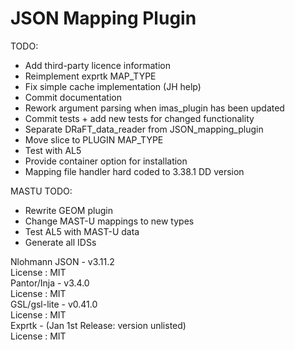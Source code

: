 # JSON Mapping Plugin

TODO:  
- Add third-party licence information
- Reimplement exprtk MAP_TYPE
- Fix simple cache implementation (JH help)
- Commit documentation
- Rework argument parsing when imas_plugin has been updated
- Commit tests + add new tests for changed functionality
- Separate DRaFT_data_reader from JSON_mapping_plugin
- Move slice to PLUGIN MAP_TYPE
- Test with AL5
- Provide container option for installation
- Mapping file handler hard coded to 3.38.1 DD version

MASTU TODO:  
- Rewrite GEOM plugin
- Change MAST-U mappings to new types
- Test AL5 with MAST-U data
- Generate all IDSs

Nlohmann JSON - v3.11.2  
License : MIT  
Pantor/Inja - v3.4.0  
License : MIT  
GSL/gsl-lite - v0.41.0  
License : MIT  
Exprtk - (Jan 1st Release: version unlisted)  
License : MIT
